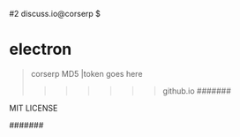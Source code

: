#2
discuss.io@corserp $

# electron
> corserp MD5
|token goes here
>>>>>>>github.io
#######

MIT LICENSE

#######
